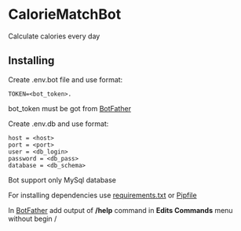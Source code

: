 # CalorieMatchBot
Calculate calories every day
## Installing
Create .env.bot file and use format:

    TOKEN=<bot_token>.

bot_token must be got from [BotFather](https://t.me/botfather)

Create .env.db and use format:

    host = <host>
    port = <port>
    user = <db_login>
    password = <db_pass>
    database = <db_schema>

Bot support only MySql database

For installing dependencies use [requirements.txt](requirements.txt) or [Pipfile](Pipfile)

In [BotFather](https://t.me/botfather) add output of  **/help** command in **Edits Commands** menu without begin /